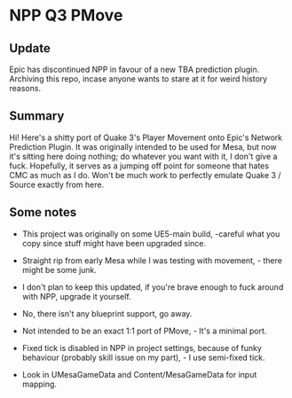# NPP Q3 PMove

## Update

Epic has discontinued NPP in favour of a new TBA prediction plugin. Archiving this repo, incase anyone wants to stare at it for weird history reasons. 

## Summary

Hi! Here's a shitty port of Quake 3's Player Movement onto Epic's Network Prediction Plugin.
It was originally intended to be used for Mesa, but now it's sitting here doing nothing; do whatever you want with it, I don't give a fuck.
Hopefully, it serves as a jumping off point for someone that hates CMC as much as I do. Won't be much work to perfectly emulate Quake 3 / Source exactly from here.

## Some notes

- This project was originally on some UE5-main build, -careful what you copy since stuff might have been upgraded since.
- Straight rip from early Mesa while I was testing with movement, - there might be some junk.
- I don't plan to keep this updated, if you're brave enough to fuck around with NPP, upgrade it yourself.
- No, there isn't any blueprint support, go away.

- Not intended to be an exact 1:1 port of PMove, - It's a minimal port.
- Fixed tick is disabled in NPP in project settings, because of funky behaviour (probably skill issue on my part), - I use semi-fixed tick.
- Look in UMesaGameData and Content/MesaGameData for input mapping.
